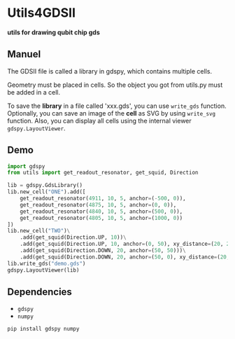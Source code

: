 # Utils4GDSII

**utils for drawing qubit chip gds**

## Manuel

The GDSII file is called a library in gdspy, which contains multiple cells.

Geometry must be placed in cells. So the object you got from utils.py must be added in a cell.

To save the **library** in a file called 'xxx.gds', you can use `write_gds`
function. Optionally, you can save an image of the **cell** as SVG by using
`write_svg` function. Also, you can display all cells using the internal viewer
`gdspy.LayoutViewer`.

## Demo

```python
import gdspy
from utils import get_readout_resonator, get_squid, Direction

lib = gdspy.GdsLibrary()
lib.new_cell("ONE").add([
    get_readout_resonator(4911, 10, 5, anchor=(-500, 0)),
    get_readout_resonator(4875, 10, 5, anchor=(0, 0)),
    get_readout_resonator(4840, 10, 5, anchor=(500, 0)),
    get_readout_resonator(4805, 10, 5, anchor=(1000, 0))
])
lib.new_cell("TWO")\
    .add(get_squid(Direction.UP, 10))\
    .add(get_squid(Direction.UP, 10, anchor=(0, 50), xy_distance=(20, 20)))\
    .add(get_squid(Direction.DOWN, 20, anchor=(50, 50)))\
    .add(get_squid(Direction.DOWN, 20, anchor=(50, 0), xy_distance=(20, 20)))
lib.write_gds("demo.gds")
gdspy.LayoutViewer(lib)
```

## Dependencies

+ `gdspy`
+ `numpy`

```commandline
pip install gdspy numpy
```